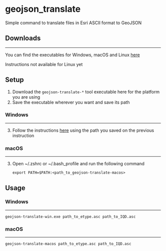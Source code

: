 # geojson_translate

Simple command to translate files in Esri ASCII format to GeoJSON

## Downloads

---

You can find the executables for Windows, macOS and Linux [here](https://github.com/vicenteCancioCanas/geojson_translate/tree/master/distribution)

Instructions not available for Linux yet

## Setup

1. Download the `geojson-translate-*` tool executable here for the platform you are using
2. Save the executable wherever you want and save its path

### Windows

---

3. Follow the instructions [here](https://docs.alfresco.com/4.2/tasks/fot-addpath.html) using the path you saved on the previous instruction

### macOS

---

3.  Open ~/.zshrc or ~/.bash_profile and run the following command

        export PATH=$PATH:<path_to_geojson-translate-macos>

## Usage

### Windows

---

    geojson-translate-win.exe path_to_etype.asc path_to_IQD.asc

### macOS

---

    geojson-translate-macos path_to_etype.asc path_to_IQD.asc
